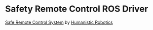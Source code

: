 
# Safety Remote Control ROS Driver

[Safe Remote Control System](http://humanisticrobotics.com/products/safe-remote-control) by
[Humanistic Robotics](http://humanisticrobotics.com)
